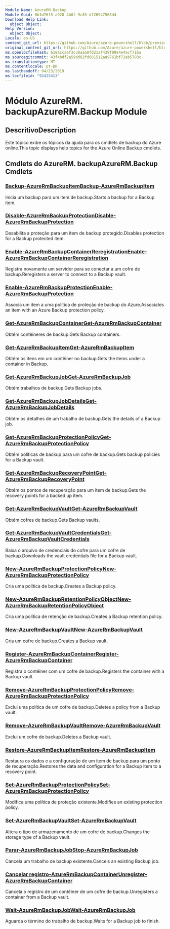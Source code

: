 ```yaml
---
Module Name: AzureRM.Backup
Module Guid: 0b1d76f5-a928-4b8f-9c83-df26947568d4
Download Help Link:
  object Object: 
Help Version:
  object Object: 
Locale: en-US
content_git_url: https://github.com/Azure/azure-powershell/blob/preview/src/ResourceManager/AzureBackup/Commands.AzureBackup/help/AzureRM.Backup.md
original_content_git_url: https://github.com/Azure/azure-powershell/blob/preview/src/ResourceManager/AzureBackup/Commands.AzureBackup/help/AzureRM.Backup.md
ms.openlocfilehash: 618accaaf3c38aa58fd21af439f09a4e4acf71ba
ms.sourcegitcommit: 43f4bdf2a59dd82fd881512aa9761bf72eb5703c
ms.translationtype: MT
ms.contentlocale: pt-BR
ms.lasthandoff: 04/23/2019
ms.locfileid: "93425413"
---
```

# <span data-ttu-id="b42ee-101">Módulo AzureRM. backup</span><span class="sxs-lookup"><span data-stu-id="b42ee-101">AzureRM.Backup Module</span></span>
## <span data-ttu-id="b42ee-102">Descritivo</span><span class="sxs-lookup"><span data-stu-id="b42ee-102">Description</span></span>
<span data-ttu-id="b42ee-103">Este tópico exibe os tópicos da ajuda para os cmdlets de backup do Azure online.</span><span class="sxs-lookup"><span data-stu-id="b42ee-103">This topic displays help topics for the Azure Online Backup cmdlets.</span></span>

## <span data-ttu-id="b42ee-104">Cmdlets do AzureRM. backup</span><span class="sxs-lookup"><span data-stu-id="b42ee-104">AzureRM.Backup Cmdlets</span></span>
### [<span data-ttu-id="b42ee-105">Backup-AzureRmBackupItem</span><span class="sxs-lookup"><span data-stu-id="b42ee-105">Backup-AzureRmBackupItem</span></span>](Backup-AzureRmBackupItem.md)
<span data-ttu-id="b42ee-106">Inicia um backup para um item de backup.</span><span class="sxs-lookup"><span data-stu-id="b42ee-106">Starts a backup for a Backup item.</span></span>

### [<span data-ttu-id="b42ee-107">Disable-AzureRmBackupProtection</span><span class="sxs-lookup"><span data-stu-id="b42ee-107">Disable-AzureRmBackupProtection</span></span>](Disable-AzureRmBackupProtection.md)
<span data-ttu-id="b42ee-108">Desabilita a proteção para um item de backup protegido.</span><span class="sxs-lookup"><span data-stu-id="b42ee-108">Disables protection for a Backup protected item.</span></span>

### [<span data-ttu-id="b42ee-109">Enable-AzureRmBackupContainerReregistration</span><span class="sxs-lookup"><span data-stu-id="b42ee-109">Enable-AzureRmBackupContainerReregistration</span></span>](Enable-AzureRmBackupContainerReregistration.md)
<span data-ttu-id="b42ee-110">Registra novamente um servidor para se conectar a um cofre de backup.</span><span class="sxs-lookup"><span data-stu-id="b42ee-110">Reregisters a server to connect to a Backup vault.</span></span>

### [<span data-ttu-id="b42ee-111">Enable-AzureRmBackupProtection</span><span class="sxs-lookup"><span data-stu-id="b42ee-111">Enable-AzureRmBackupProtection</span></span>](Enable-AzureRmBackupProtection.md)
<span data-ttu-id="b42ee-112">Associa um item a uma política de proteção de backup do Azure.</span><span class="sxs-lookup"><span data-stu-id="b42ee-112">Associates an item with an Azure Backup protection policy.</span></span>

### [<span data-ttu-id="b42ee-113">Get-AzureRmBackupContainer</span><span class="sxs-lookup"><span data-stu-id="b42ee-113">Get-AzureRmBackupContainer</span></span>](Get-AzureRmBackupContainer.md)
<span data-ttu-id="b42ee-114">Obtém contêineres de backup.</span><span class="sxs-lookup"><span data-stu-id="b42ee-114">Gets Backup containers.</span></span>

### [<span data-ttu-id="b42ee-115">Get-AzureRmBackupItem</span><span class="sxs-lookup"><span data-stu-id="b42ee-115">Get-AzureRmBackupItem</span></span>](Get-AzureRmBackupItem.md)
<span data-ttu-id="b42ee-116">Obtém os itens em um contêiner no backup.</span><span class="sxs-lookup"><span data-stu-id="b42ee-116">Gets the items under a container in Backup.</span></span>

### [<span data-ttu-id="b42ee-117">Get-AzureRmBackupJob</span><span class="sxs-lookup"><span data-stu-id="b42ee-117">Get-AzureRmBackupJob</span></span>](Get-AzureRmBackupJob.md)
<span data-ttu-id="b42ee-118">Obtém trabalhos de backup.</span><span class="sxs-lookup"><span data-stu-id="b42ee-118">Gets Backup jobs.</span></span>

### [<span data-ttu-id="b42ee-119">Get-AzureRmBackupJobDetails</span><span class="sxs-lookup"><span data-stu-id="b42ee-119">Get-AzureRmBackupJobDetails</span></span>](Get-AzureRmBackupJobDetails.md)
<span data-ttu-id="b42ee-120">Obtém os detalhes de um trabalho de backup.</span><span class="sxs-lookup"><span data-stu-id="b42ee-120">Gets the details of a Backup job.</span></span>

### [<span data-ttu-id="b42ee-121">Get-AzureRmBackupProtectionPolicy</span><span class="sxs-lookup"><span data-stu-id="b42ee-121">Get-AzureRmBackupProtectionPolicy</span></span>](Get-AzureRmBackupProtectionPolicy.md)
<span data-ttu-id="b42ee-122">Obtém políticas de backup para um cofre de backup.</span><span class="sxs-lookup"><span data-stu-id="b42ee-122">Gets backup policies for a Backup vault.</span></span>

### [<span data-ttu-id="b42ee-123">Get-AzureRmBackupRecoveryPoint</span><span class="sxs-lookup"><span data-stu-id="b42ee-123">Get-AzureRmBackupRecoveryPoint</span></span>](Get-AzureRmBackupRecoveryPoint.md)
<span data-ttu-id="b42ee-124">Obtém os pontos de recuperação para um item de backup.</span><span class="sxs-lookup"><span data-stu-id="b42ee-124">Gets the recovery points for a backed up item.</span></span>

### [<span data-ttu-id="b42ee-125">Get-AzureRmBackupVault</span><span class="sxs-lookup"><span data-stu-id="b42ee-125">Get-AzureRmBackupVault</span></span>](Get-AzureRmBackupVault.md)
<span data-ttu-id="b42ee-126">Obtém cofres de backup.</span><span class="sxs-lookup"><span data-stu-id="b42ee-126">Gets Backup vaults.</span></span>

### [<span data-ttu-id="b42ee-127">Get-AzureRmBackupVaultCredentials</span><span class="sxs-lookup"><span data-stu-id="b42ee-127">Get-AzureRmBackupVaultCredentials</span></span>](Get-AzureRmBackupVaultCredentials.md)
<span data-ttu-id="b42ee-128">Baixa o arquivo de credenciais do cofre para um cofre de backup.</span><span class="sxs-lookup"><span data-stu-id="b42ee-128">Downloads the vault credentials file for a Backup vault.</span></span>

### [<span data-ttu-id="b42ee-129">New-AzureRmBackupProtectionPolicy</span><span class="sxs-lookup"><span data-stu-id="b42ee-129">New-AzureRmBackupProtectionPolicy</span></span>](New-AzureRmBackupProtectionPolicy.md)
<span data-ttu-id="b42ee-130">Cria uma política de backup.</span><span class="sxs-lookup"><span data-stu-id="b42ee-130">Creates a Backup policy.</span></span>

### [<span data-ttu-id="b42ee-131">New-AzureRmBackupRetentionPolicyObject</span><span class="sxs-lookup"><span data-stu-id="b42ee-131">New-AzureRmBackupRetentionPolicyObject</span></span>](New-AzureRmBackupRetentionPolicyObject.md)
<span data-ttu-id="b42ee-132">Cria uma política de retenção de backup.</span><span class="sxs-lookup"><span data-stu-id="b42ee-132">Creates a Backup retention policy.</span></span>

### [<span data-ttu-id="b42ee-133">New-AzureRmBackupVault</span><span class="sxs-lookup"><span data-stu-id="b42ee-133">New-AzureRmBackupVault</span></span>](New-AzureRmBackupVault.md)
<span data-ttu-id="b42ee-134">Cria um cofre de backup.</span><span class="sxs-lookup"><span data-stu-id="b42ee-134">Creates a Backup vault.</span></span>

### [<span data-ttu-id="b42ee-135">Register-AzureRmBackupContainer</span><span class="sxs-lookup"><span data-stu-id="b42ee-135">Register-AzureRmBackupContainer</span></span>](Register-AzureRmBackupContainer.md)
<span data-ttu-id="b42ee-136">Registra o contêiner com um cofre de backup.</span><span class="sxs-lookup"><span data-stu-id="b42ee-136">Registers the container with a Backup vault.</span></span>

### [<span data-ttu-id="b42ee-137">Remove-AzureRmBackupProtectionPolicy</span><span class="sxs-lookup"><span data-stu-id="b42ee-137">Remove-AzureRmBackupProtectionPolicy</span></span>](Remove-AzureRmBackupProtectionPolicy.md)
<span data-ttu-id="b42ee-138">Exclui uma política de um cofre de backup.</span><span class="sxs-lookup"><span data-stu-id="b42ee-138">Deletes a policy from a Backup vault.</span></span>

### [<span data-ttu-id="b42ee-139">Remove-AzureRmBackupVault</span><span class="sxs-lookup"><span data-stu-id="b42ee-139">Remove-AzureRmBackupVault</span></span>](Remove-AzureRmBackupVault.md)
<span data-ttu-id="b42ee-140">Exclui um cofre de backup.</span><span class="sxs-lookup"><span data-stu-id="b42ee-140">Deletes a Backup vault.</span></span>

### [<span data-ttu-id="b42ee-141">Restore-AzureRmBackupItem</span><span class="sxs-lookup"><span data-stu-id="b42ee-141">Restore-AzureRmBackupItem</span></span>](Restore-AzureRmBackupItem.md)
<span data-ttu-id="b42ee-142">Restaura os dados e a configuração de um item de backup para um ponto de recuperação.</span><span class="sxs-lookup"><span data-stu-id="b42ee-142">Restores the data and configuration for a Backup item to a recovery point.</span></span>

### [<span data-ttu-id="b42ee-143">Set-AzureRmBackupProtectionPolicy</span><span class="sxs-lookup"><span data-stu-id="b42ee-143">Set-AzureRmBackupProtectionPolicy</span></span>](Set-AzureRmBackupProtectionPolicy.md)
<span data-ttu-id="b42ee-144">Modifica uma política de proteção existente.</span><span class="sxs-lookup"><span data-stu-id="b42ee-144">Modifies an existing protection policy.</span></span>

### [<span data-ttu-id="b42ee-145">Set-AzureRmBackupVault</span><span class="sxs-lookup"><span data-stu-id="b42ee-145">Set-AzureRmBackupVault</span></span>](Set-AzureRmBackupVault.md)
<span data-ttu-id="b42ee-146">Altera o tipo de armazenamento de um cofre de backup.</span><span class="sxs-lookup"><span data-stu-id="b42ee-146">Changes the storage type of a Backup vault.</span></span>

### [<span data-ttu-id="b42ee-147">Parar-AzureRmBackupJob</span><span class="sxs-lookup"><span data-stu-id="b42ee-147">Stop-AzureRmBackupJob</span></span>](Stop-AzureRmBackupJob.md)
<span data-ttu-id="b42ee-148">Cancela um trabalho de backup existente.</span><span class="sxs-lookup"><span data-stu-id="b42ee-148">Cancels an existing Backup job.</span></span>

### [<span data-ttu-id="b42ee-149">Cancelar registro-AzureRmBackupContainer</span><span class="sxs-lookup"><span data-stu-id="b42ee-149">Unregister-AzureRmBackupContainer</span></span>](Unregister-AzureRmBackupContainer.md)
<span data-ttu-id="b42ee-150">Cancela o registro de um contêiner de um cofre de backup.</span><span class="sxs-lookup"><span data-stu-id="b42ee-150">Unregisters a container from a Backup vault.</span></span>

### [<span data-ttu-id="b42ee-151">Wait-AzureRmBackupJob</span><span class="sxs-lookup"><span data-stu-id="b42ee-151">Wait-AzureRmBackupJob</span></span>](Wait-AzureRmBackupJob.md)
<span data-ttu-id="b42ee-152">Aguarda o término do trabalho de backup.</span><span class="sxs-lookup"><span data-stu-id="b42ee-152">Waits for a Backup job to finish.</span></span>

